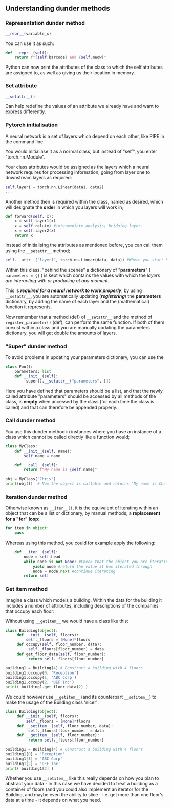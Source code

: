 ## Understanding dunder methods

### Representation dunder method

```Python
__repr__(variable_x)
```

You can use it as such:

```Python
def __repr__(self):
    return f"{self.barcode} and {self.meow}"
```

Python can now print the attributes of the class to which the self.attributes are assigned to, as well as giving us their location in memory.

### Set attribute

```Python
__setattr__()
```
Can help redefine the values of an attribute we already have and want to express differently. 

### Pytorch initialisation

A neural network is a set of layers which depend on each other, like PIPE in the command line. 

You would initialiase it as a normal class, but instead of "self", you enter "torch.nn.Module".

Your class attributes would be assigned as the layers which a neural network requires for processing information, going from layer one to downstream layers as required:

```Python
self.layer1 = torch.nn.Linear(data1, data2)
...
```
Another method then is required within the class, named as desired, which will designate the **order** in which you layers will work in;

```Python
def forward(self, x):
    x = self.layer1(x)
    x = self.relu(x) #intermediate analysis; bridging layer.
    x = self.layer2(x)
    return x
```
Instead of initialising the attributes as mentioned before, you can call them using the `__setattr__` method;

```Python
self.__attr__("layer1", torch.nn.Linear(data, data)) #Where you start by adding the name of the attribute, the function in the neural network, then its data
```
Within this class, "behind the scenes" a dictionary of "**parameters**" ( `parameters = {}` ) is kept which contains the values with which the *layers are interacting with or producing at any moment*.

This is ***required for a neural network to work properly***, by using `__setattr__`, you are automatically updating (***registering***) the **parameters** dictionary, by adding the name of each layer and the (mathematical) function it represents.

Now remember that a method (def) of `__setattr__` and the method of `register_parameter()` (def), can perform the same function. If both of them coexist within a class and you are manually updating the parameters dictionary, you will get double the amounts of layers.

### "Super" dunder method

To avoid problems in updating your parameters dictionary, you can use the 
```Python
class Foo():
    parameters: list
    def __init__(self):
        `super().__setattr__("parameters", [])
```
Here you have defined that parameters should be a list, and that the newly called attribute "parameters" should be accessed by all methods of the class, is **empty** when accessed by the class (for each time the class is called) and that can therefore be appended properly.

### Call dunder method

You use this dunder method in instances where you have an instance of a class which cannot be called directly like a function would; 

```Python
class MyClass:
    def __init__(self, name):
        self.name = name

    def __call__(self):
        return f"My name is {self.name}"

obj = MyClass("Chris")
print(obj())  # Now the object is callable and returns "My name is Chris"
```
### Iteration dunder method

Otherwise known as `__iter__()`, it is the equivalent of iterating within an object that can be a list or dictionary, by manual methods; a **replacement for a "for" loop**:
```Python
for item in object:
    pass
```
Whereas using this method, you could for example apply the following:

```Python
    def __iter__(self):
        node = self.head
        while node is not None: #Check that the object you are iterating is not empty, or it will fail.
            yield node #return the value it has iterated through
            node = node.next #continue iterating
        return self
``` 
### Get item method

Imagine a class which models a building. Within the data for the building it includes a number of attributes, including descriptions of the companies that occupy each floor:

Without using `__getitem__` we would have a class like this:
```Python
class Building(object):
     def __init__(self, floors):
         self._floors = [None]*floors
     def occupy(self, floor_number, data):
          self._floors[floor_number] = data
     def get_floor_data(self, floor_number):
          return self._floors[floor_number]

building1 = Building(4) # Construct a building with 4 floors
building1.occupy(0, 'Reception')
building1.occupy(1, 'ABC Corp')
building1.occupy(2, 'DEF Inc')
print( building1.get_floor_data(2) )
```
We could however use `__getitem__` (and its counterpart `__setitem__`) to make the usage of the Building class 'nicer':
```Python
class Building(object):
     def __init__(self, floors):
         self._floors = [None]*floors
     def __setitem__(self, floor_number, data):
          self._floors[floor_number] = data
     def __getitem__(self, floor_number):
          return self._floors[floor_number]

building1 = Building(4) # Construct a building with 4 floors
building1[0] = 'Reception'
building1[1] = 'ABC Corp'
building1[2] = 'DEF Inc'
print( building1[2] )
```
Whether you use `__setitem__` like this really depends on how you plan to abstract your data - in this case we have decided to treat a building as a container of floors (and you could also implement an iterator for the Building, and maybe even the ability to slice - i.e. get more than one floor's data at a time - it depends on what you need.
